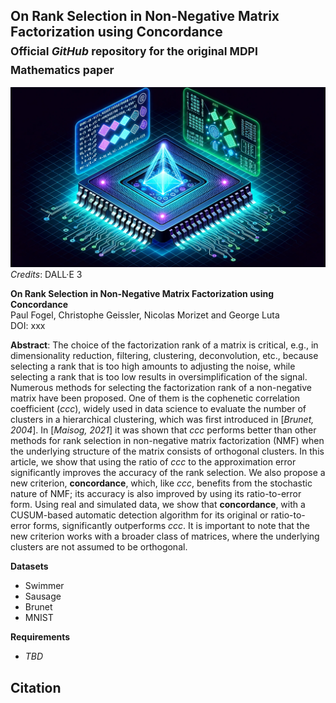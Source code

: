 ## On Rank Selection in Non-Negative Matrix Factorization using Concordance</br><sub>Official *GitHub* repository for the original MDPI Mathematics paper</sub>

![Graphical_abstract](images/graphical_abstract.png)
*Credits*: DALL·E 3

**On Rank Selection in Non-Negative Matrix Factorization using Concordance**<br>
Paul Fogel, Christophe Geissler, Nicolas Morizet and George Luta<br>
DOI: xxx

**Abstract**: The choice of the factorization rank of a matrix is critical, e.g.,
in dimensionality reduction, filtering, clustering, deconvolution, etc.,
because selecting a rank that is too high amounts to adjusting the noise,
while selecting a rank that is too low results in oversimplification of the signal.
Numerous methods for selecting the factorization rank of a non-negative matrix
have been proposed. One of them is the cophenetic correlation coefficient (*ccc*),
widely used in data science to evaluate the number of clusters
in a hierarchical clustering, which was first introduced in [*Brunet, 2004*].
In [*Maisog, 2021*] it was shown that *ccc* performs better than other methods
for rank selection in non-negative matrix factorization (NMF) when the underlying structure
of the matrix consists of orthogonal clusters.
In this article, we show that using the ratio of *ccc* to the approximation error
significantly improves the accuracy of the rank selection.
We also propose a new criterion, **concordance**, which, like *ccc*,
benefits from the stochastic nature of NMF;  its accuracy is also improved
by using its ratio-to-error form. Using real and simulated data,
we show that **concordance**, with a CUSUM-based automatic detection algorithm
for its original or ratio-to-error forms, significantly outperforms *ccc*.
It is important to note that the new criterion works with a broader class of matrices,
where the underlying clusters are not assumed to be orthogonal.

**Datasets**</br>
- Swimmer
- Sausage
- Brunet
- MNIST

**Requirements**
- *TBD*

## Citation
```

```